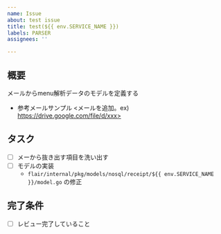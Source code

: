 ```yaml
---
name: Issue
about: test issue
title: test(${{ env.SERVICE_NAME }})
labels: PARSER
assignees: ''

---
```


## 概要
メールからmenu解析データのモデルを定義する

- 参考メールサンプル
  <メールを追加。ex) https://drive.google.com/file/d/xxx>

## タスク
- [ ] メーから抜き出す項目を洗い出す
- [ ] モデルの実装
    - `flair/internal/pkg/models/nosql/receipt/${{ env.SERVICE_NAME }}/model.go` の修正

## 完了条件
- [ ] レビュー完了していること
